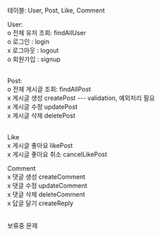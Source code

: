 테이블: User, Post, Like, Comment

User: <br>
o 전체 유저 조회: findAllUser <br>
o 로그인 : login <br>
x 로그아웃 : logout <br>
o 회원가입 : signup <br>
<br>

Post: <br>
o 전체 게시글 조회: findAllPost <br>
x 게시글 생성 createPost --- validation, 예외처리 필요 <br>
x 게시글 수정 updatePost <br>
x 게시글 삭제 deletePost <br>
<br>

Like <br>
x 게시글 좋아요 likePost <br>
x 게시글 좋아요 취소 cancelLikePost <br>

Comment <br>
x 댓글 생성 createComment <br>
x 댓글 수정 updateComment <br>
x 댓글 삭제 deleteComment <br>
x 답글 달기 createReply <br>
<br>

보류중 문제

